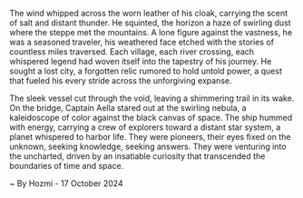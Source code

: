 
The wind whipped across the worn leather of his cloak, carrying the scent of salt and distant thunder. He squinted, the horizon a haze of swirling dust where the steppe met the mountains. A lone figure against the vastness, he was a seasoned traveler, his weathered face etched with the stories of countless miles traversed. Each village, each river crossing, each whispered legend had woven itself into the tapestry of his journey. He sought a lost city, a forgotten relic rumored to hold untold power, a quest that fueled his every stride across the unforgiving expanse.

The sleek vessel cut through the void, leaving a shimmering trail in its wake. On the bridge, Captain Aella stared out at the swirling nebula, a kaleidoscope of color against the black canvas of space.  The ship hummed with energy, carrying a crew of explorers toward a distant star system, a planet whispered to harbor life. They were pioneers, their eyes fixed on the unknown, seeking knowledge, seeking answers. They were venturing into the uncharted, driven by an insatiable curiosity that transcended the boundaries of time and space. 

~ By Hozmi - 17 October 2024
